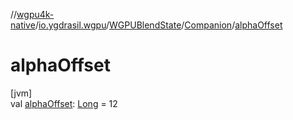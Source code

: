 //[wgpu4k-native](../../../../index.md)/[io.ygdrasil.wgpu](../../index.md)/[WGPUBlendState](../index.md)/[Companion](index.md)/[alphaOffset](alpha-offset.md)

# alphaOffset

[jvm]\
val [alphaOffset](alpha-offset.md): [Long](https://kotlinlang.org/api/core/kotlin-stdlib/kotlin/-long/index.html) = 12